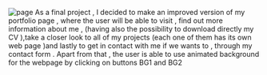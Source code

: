 ![page](https://user-images.githubusercontent.com/105670853/189495952-325388bd-d442-4527-8f83-ad6667f0b7c1.png)
As a final project , I decided to make an improved version of my portfolio page , where the user will be able to visit , find out more information about me ,
(having also the possibility to download directly my CV ),take a closer look to all of my projects (each one of them has its own web page )and lastly to get in 
contact with me if we wants to , through my contact form . Apart from that , the user is able to use animated background for the webpage by clicking on buttons BG1 
and BG2
